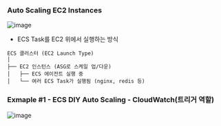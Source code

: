 ### Auto Scaling EC2 Instances
![image](https://github.com/user-attachments/assets/6a9323d6-51a6-4c63-b947-5537fbb06123)
- ECS Task를 EC2 위에서 실행하는 방식
 ```
ECS 클러스터 (EC2 Launch Type)
│
├── EC2 인스턴스 (ASG로 스케일 업/다운)
│   ├── ECS 에이전트 실행 중
│   └── 여러 ECS Task가 실행됨 (nginx, redis 등)
```

### Exmaple #1 - ECS DIY Auto Scaling - CloudWatch(트리거 역할)
![image](https://github.com/user-attachments/assets/b1ae26a1-86ed-4a0c-b21f-0a2296e748e3)

